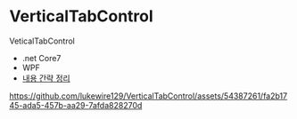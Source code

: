 # VerticalTabControl
VeticalTabControl

- .net Core7
- WPF
- [내용 간략 정리](https://blog.naver.com/lukewire129/223192031318)

https://github.com/lukewire129/VerticalTabControl/assets/54387261/fa2b1745-ada5-457b-aa29-7afda828270d

